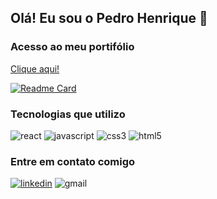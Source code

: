 ## Olá! Eu sou o Pedro Henrique 👋

### Acesso ao meu portifólio
[Clique aqui!]()

[![Readme Card](https://github-readme-stats.vercel.app/api/pin/?username=devpedropipa&repo=github-readme-stats)](https://github.com/anuraghazra/github-readme-stats)

### Tecnologias que utilizo
<div style="display: inline-block;">
  <img alt="react" src="https://img.shields.io/badge/React-20232A?style=for-the-badge&logo=react&logoColor=61DAFB">
  <img alt="javascript" src="https://img.shields.io/badge/JavaScript-F7DF1E?style=for-the-badge&logo=javascript&logoColor=black">
  <img alt="css3" src="https://img.shields.io/badge/CSS3-1572B6?style=for-the-badge&logo=css3&logoColor=white">
  <img alt="html5" src="https://img.shields.io/badge/HTML5-E34F26?style=for-the-badge&logo=html5&logoColor=white">
</div>

### Entre em contato comigo
<div style="display: inline-block;">
  <a href="https://dev.to/envoy_/150-badges-for-github-pnk#social"><img alt="linkedin" src="https://img.shields.io/badge/LinkedIn-0077B5?style=for-the-badge&logo=linkedin&logoColor=white"></a>
  <img alt="gmail" src="https://img.shields.io/badge/Gmail-D14836?style=for-the-badge&logo=gmail&logoColor=white">
</div>
